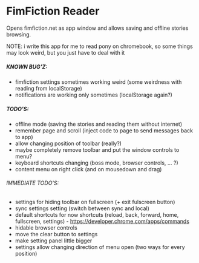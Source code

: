FimFiction Reader
=================
Opens fimfiction.net as app window and allows saving and offline stories browsing.

NOTE: i write this app for me to read pony on chromebook, so some things may look weird, but you just have to deal with it

##### KNOWN BUG'Z:
- fimfiction settings sometimes working weird (some weirdness with reading from localStorage)
- notifications are working only sometimes (localStorage again?)

##### TODO'S:
- offline mode (saving the stories and reading them without internet)
- remember page and scroll (inject code to page to send messages back to app)
- allow changing position of toolbar (really?)
- maybe completely remove toolbar and put the window controls to menu?
- keyboard shortcuts changing (boss mode, browser controls, ... ?)
- content menu on right click (and on mousedown and drag)

###### IMMEDIATE TODO'S:
- settings for hiding toolbar on fullscreen (+ exit fulscreen button)
- sync settings setting (switch between sync and local)
- default shortcuts for now shortcuts (reload, back, forward, home, fullscreen, settings) - https://developer.chrome.com/apps/commands
- hidable browser controls
- move the clear button to settings
- make setting panel little bigger
- settings allow changing direction of menu open (two ways for every position)
